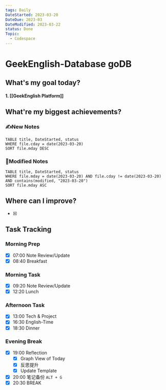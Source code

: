 ```yaml
---
tags: Daily
DateStarted: 2023-03-20
DateDue: 2023-03
DateModified: 2023-03-22
status: Done
Topic:
  - Codespace
---
```


# GeekEnglish-Database goDB

## What's my goal today?

#### 1. [[GeekEnglish Platform]]

## What're my biggest achievements?

### ✍️New Notes

```dataview
TABLE title, DateStarted, status
WHERE file.cday = date(2023-03-20)
SORT file.mday DESC
```

### 📝Modified Notes

```dataview
TABLE title, DateStarted, status
WHERE file.mday = date(2023-03-20) AND file.cday != date(2023-03-20) AND contains(modified, "2023-03-20")
SORT file.mday ASC
```

## Where can I improve?

- [x]

## Task Tracking

### Morning Prep

- [x] 07:00 Note Review/Update
- [x] 08:40 Breakfast

### Morning Task

- [x] 09:20 Note Review/Update
- [x] 12:20 Lunch

### Afternoon Task

- [x] 13:00 Tech & Project
- [x] 16:30 English-Time
- [x] 18:30 Dinner

### Evening Break

- [x] 19:00 Reflection
  - [x] Graph View of Today
  - [x] 反思提升
  - [x] Update Template
- [x] 20:00 笔记备份 `ALT + G`
- [x] 20:30 BREAK
